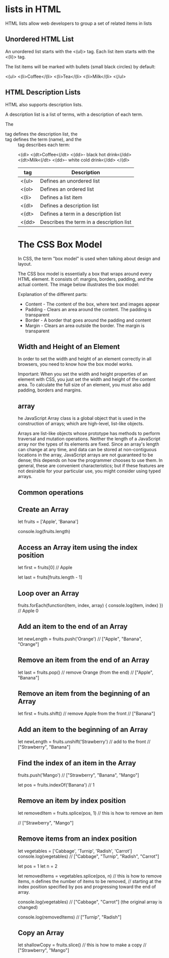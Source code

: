# lists in HTML 

HTML lists allow web developers to group a set of related items in lists

## Unordered HTML List
An unordered list starts with the <(ul)> tag. Each list item starts with the <(li)> tag.

The list items will be marked with bullets (small black circles) by default:

<(ul>
  <(li>Coffee</(li>
  <(li>Tea</(li>
  <(li>Milk</(li>
<(/ul>


## HTML Description Lists
HTML also supports description lists.

A description list is a list of terms, with a description of each term.

The <dl> tag defines the description list, the <dt> tag defines the term (name), and the <dd> tag describes each term:

<(dl>
  <(dt>Coffee<(/dt>
  <(dd>- black hot drink<(/dd>
  <(dt>Milk<(/dt>
  <(dd>- white cold drink<(/dd>
</(dl>



tag | Description
------------ | -------------
<(ul> | 	Defines an unordered list
<(ol> | Defines an ordered list
<(li> | Defines a list item
<(dl> | Defines a description list
<(dt> | Defines a term in a description list
<(dd> | Describes the term in a description list

# The CSS Box Model

In CSS, the term "box model" is used when talking about design and layout.

The CSS box model is essentially a box that wraps around every HTML element. It consists of: margins, borders, padding, and the actual content. The image below illustrates the box model:

Explanation of the different parts:

 - Content - The content of the box, where text and images appear
 - Padding - Clears an area around the content. The padding is transparent
 - Border - A border that goes around the padding and content
 - Margin - Clears an area outside the border. The margin is transparent

 ## Width and Height of an Element

 In order to set the width and height of an element correctly in all browsers, you need to know how the box model works.

 Important: When you set the width and height properties of an element with CSS, you just set the width and height of the content area. To calculate the full size of an element, you must also add padding, borders and margins.

 ## array 

 he JavaScript Array class is a global object that is used in the construction of arrays; which are high-level, list-like objects.

 Arrays are list-like objects whose prototype has methods to perform traversal and mutation operations. Neither the length of a JavaScript array nor the types of its elements are fixed. Since an array's length can change at any time, and data can be stored at non-contiguous locations in the array, JavaScript arrays are not guaranteed to be dense; this depends on how the programmer chooses to use them. In general, these are convenient characteristics; but if these features are not desirable for your particular use, you might consider using typed arrays.

 ## Common operations

## Create an Array

 let fruits = ['Apple', 'Banana']

console.log(fruits.length)

## Access an Array item using the index position

let first = fruits[0]
// Apple

let last = fruits[fruits.length - 1]

## Loop over an Array

fruits.forEach(function(item, index, array) {
  console.log(item, index)
})
// Apple 0

## Add an item to the end of an Array

let newLength = fruits.push('Orange')
// ["Apple", "Banana", "Orange"]

## Remove an item from the end of an Array

let last = fruits.pop() // remove Orange (from the end)
// ["Apple", "Banana"]

## Remove an item from the beginning of an Array

let first = fruits.shift() // remove Apple from the front
// ["Banana"]

## Add an item to the beginning of an Array

let newLength = fruits.unshift('Strawberry') // add to the front
// ["Strawberry", "Banana"]

## Find the index of an item in the Array

fruits.push('Mango')
// ["Strawberry", "Banana", "Mango"]

let pos = fruits.indexOf('Banana')
// 1

## Remove an item by index position

let removedItem = fruits.splice(pos, 1) // this is how to remove an item

// ["Strawberry", "Mango"]

## Remove items from an index position

let vegetables = ['Cabbage', 'Turnip', 'Radish', 'Carrot']
console.log(vegetables)
// ["Cabbage", "Turnip", "Radish", "Carrot"]

let pos = 1
let n = 2

let removedItems = vegetables.splice(pos, n)
// this is how to remove items, n defines the number of items to be removed,
// starting at the index position specified by pos and progressing toward the end of array.

console.log(vegetables)
// ["Cabbage", "Carrot"] (the original array is changed)

console.log(removedItems)
// ["Turnip", "Radish"]


## Copy an Array

let shallowCopy = fruits.slice() // this is how to make a copy
// ["Strawberry", "Mango"]